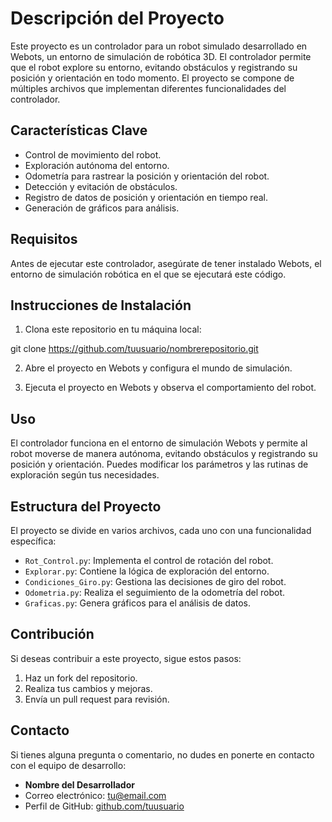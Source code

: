 # Descripción del Proyecto

Este proyecto es un controlador para un robot simulado desarrollado en Webots, un entorno de simulación de robótica 3D. El controlador permite que el robot explore su entorno, evitando obstáculos y registrando su posición y orientación en todo momento. El proyecto se compone de múltiples archivos que implementan diferentes funcionalidades del controlador.

## Características Clave

- Control de movimiento del robot.
- Exploración autónoma del entorno.
- Odometría para rastrear la posición y orientación del robot.
- Detección y evitación de obstáculos.
- Registro de datos de posición y orientación en tiempo real.
- Generación de gráficos para análisis.

## Requisitos

Antes de ejecutar este controlador, asegúrate de tener instalado Webots, el entorno de simulación robótica en el que se ejecutará este código.

## Instrucciones de Instalación

1. Clona este repositorio en tu máquina local:

git clone https://github.com/tuusuario/nombrerepositorio.git

2. Abre el proyecto en Webots y configura el mundo de simulación.

3. Ejecuta el proyecto en Webots y observa el comportamiento del robot.

## Uso

El controlador funciona en el entorno de simulación Webots y permite al robot moverse de manera autónoma, evitando obstáculos y registrando su posición y orientación. Puedes modificar los parámetros y las rutinas de exploración según tus necesidades.

## Estructura del Proyecto

El proyecto se divide en varios archivos, cada uno con una funcionalidad específica:

- `Rot_Control.py`: Implementa el control de rotación del robot.
- `Explorar.py`: Contiene la lógica de exploración del entorno.
- `Condiciones_Giro.py`: Gestiona las decisiones de giro del robot.
- `Odometria.py`: Realiza el seguimiento de la odometría del robot.
- `Graficas.py`: Genera gráficos para el análisis de datos.

## Contribución

Si deseas contribuir a este proyecto, sigue estos pasos:

1. Haz un fork del repositorio.
2. Realiza tus cambios y mejoras.
3. Envía un pull request para revisión.

## Contacto

Si tienes alguna pregunta o comentario, no dudes en ponerte en contacto con el equipo de desarrollo:

- **Nombre del Desarrollador**
- Correo electrónico: tu@email.com
- Perfil de GitHub: [github.com/tuusuario](https://github.com/tuusuario)
